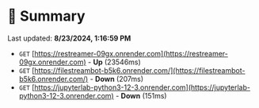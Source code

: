# 📖 Summary
Last updated: **8/23/2024, 1:16:59 PM**

- `GET` [https://restreamer-09gx.onrender.com](https://restreamer-09gx.onrender.com) - **Up** (23546ms)
- `GET` [https://filestreambot-b5k6.onrender.com/](https://filestreambot-b5k6.onrender.com/) - **Down** (207ms)
- `GET` [https://jupyterlab-python3-12-3.onrender.com](https://jupyterlab-python3-12-3.onrender.com) - **Down** (151ms)
